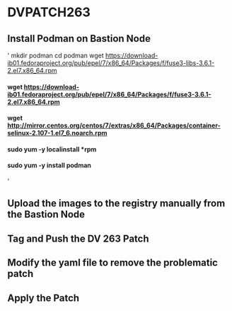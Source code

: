 # DVPATCH263

## Install Podman on Bastion Node
'
mkdir podman
cd podman
wget https://download-ib01.fedoraproject.org/pub/epel/7/x86_64/Packages/f/fuse3-libs-3.6.1-2.el7.x86_64.rpm
#### wget https://download-ib01.fedoraproject.org/pub/epel/7/x86_64/Packages/f/fuse3-3.6.1-2.el7.x86_64.rpm
#### wget http://mirror.centos.org/centos/7/extras/x86_64/Packages/container-selinux-2.107-1.el7_6.noarch.rpm
#### sudo yum -y localinstall *rpm
#### sudo yum -y install podman
'

## Upload the images to the registry manually from the Bastion Node


## Tag and Push the DV 263 Patch



## Modify the yaml file to remove the problematic patch



## Apply the Patch



